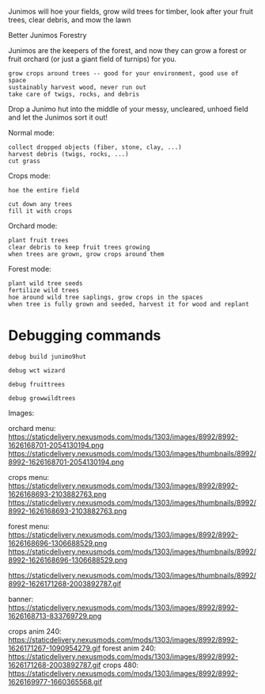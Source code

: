 ﻿Junimos will hoe your fields, grow wild trees for timber, look after your fruit trees, clear debris, and mow the lawn


Better Junimos Forestry

Junimos are the keepers of the forest, and now they can grow a forest or fruit orchard (or just a giant field of turnips) for you.

    grow crops around trees -- good for your environment, good use of space
    sustainably harvest wood, never run out
    take care of twigs, rocks, and debris


Drop a Junimo hut into the middle of your messy, uncleared, unhoed field and let the Junimos sort it out!

Normal mode:

    collect dropped objects (fiber, stone, clay, ...)
    harvest debris (twigs, rocks, ...)
    cut grass


Crops mode:

    hoe the entire field

    cut down any trees
    fill it with crops


Orchard mode:

    plant fruit trees
    clear debris to keep fruit trees growing
    when trees are grown, grow crops around them


Forest mode:

    plant wild tree seeds
    fertilize wild trees
    hoe around wild tree saplings, grow crops in the spaces
    when tree is fully grown and seeded, harvest it for wood and replant

# Debugging commands

`debug build junimo9hut`

`debug wct wizard`

`debug fruittrees`

`debug growwildtrees`

Images:

orchard menu:
https://staticdelivery.nexusmods.com/mods/1303/images/8992/8992-1626168701-2054130194.png
https://staticdelivery.nexusmods.com/mods/1303/images/thumbnails/8992/8992-1626168701-2054130194.png

crops menu:
https://staticdelivery.nexusmods.com/mods/1303/images/8992/8992-1626168693-2103882763.png
https://staticdelivery.nexusmods.com/mods/1303/images/thumbnails/8992/8992-1626168693-2103882763.png

forest menu:
https://staticdelivery.nexusmods.com/mods/1303/images/8992/8992-1626168696-1306688529.png
https://staticdelivery.nexusmods.com/mods/1303/images/thumbnails/8992/8992-1626168696-1306688529.png

https://staticdelivery.nexusmods.com/mods/1303/images/thumbnails/8992/8992-1626171268-2003892787.gif

banner:
https://staticdelivery.nexusmods.com/mods/1303/images/8992/8992-1626168713-833769729.png

crops anim 240:
https://staticdelivery.nexusmods.com/mods/1303/images/8992/8992-1626171267-1090954279.gif
forest anim 240:
https://staticdelivery.nexusmods.com/mods/1303/images/8992/8992-1626171268-2003892787.gif
crops 480:
https://staticdelivery.nexusmods.com/mods/1303/images/8992/8992-1626169977-1660365568.gif
